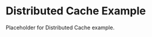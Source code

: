 <!-- file: examples/modules/cache/distributed-cache/README.md -->
<!-- version: 1.0.0 -->
<!-- guid: 0224d030-0151-4fb8-8242-cf974d26ba62 -->

# Distributed Cache Example

Placeholder for Distributed Cache example.
